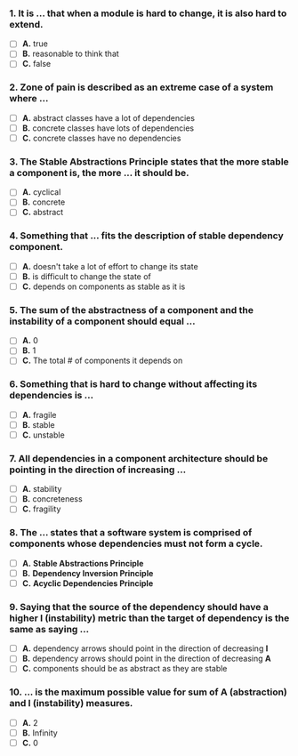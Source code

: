 ### 1. It is ... that when a module is hard to change, it is also hard to extend.

* [ ] **A.** true
* [ ] **B.** reasonable to think that
* [ ] **C.** false

### 2. Zone of pain is described as an extreme case of a system where ...

* [ ] **A.** abstract classes have a lot of dependencies
* [ ] **B.** concrete classes have lots of dependencies
* [ ] **C.** concrete classes have no dependencies

### 3. The **Stable Abstractions Principle** states that the more stable a component is, the more ... it should be.

* [ ] **A.** cyclical
* [ ] **B.** concrete
* [ ] **C.** abstract

### 4. Something that ... fits the description of stable dependency component.

* [ ] **A.** doesn't take a lot of effort to change its state
* [ ] **B.** is difficult to change the state of
* [ ] **C.** depends on components as stable as it is

### 5. The sum of the abstractness of a component and the instability of a component should equal ...

* [ ] **A.** 0
* [ ] **B.** 1
* [ ] **C.** The total # of components it depends on

### 6. Something that is hard to change without affecting its dependencies is ...

* [ ] **A.** fragile
* [ ] **B.** stable
* [ ] **C.** unstable

### 7. All dependencies in a component architecture should be pointing in the direction of increasing ...

* [ ] **A.** stability
* [ ] **B.** concreteness
* [ ] **C.** fragility

### 8. The ... states that a software system is comprised of components whose dependencies must not form a cycle.

* [ ] **A.** **Stable Abstractions Principle**
* [ ] **B.** **Dependency Inversion Principle**
* [ ] **C.** **Acyclic Dependencies Principle**

### 9. Saying that the source of the dependency should have a higher I (instability) metric than the target of dependency is the same as saying ...

* [ ] **A.** dependency arrows should point in the direction of decreasing **I**
* [ ] **B.** dependency arrows should point in the direction of decreasing **A**
* [ ] **C.** components should be as abstract as they are stable

### 10. ... is the maximum possible value for sum of A (abstraction) and I (instability) measures.

* [ ] **A.** 2
* [ ] **B.** Infinity
* [ ] **C.** 0
